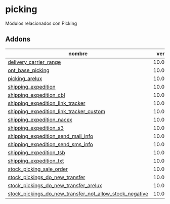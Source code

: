picking
=========
Módulos relacionados con Picking


Addons
----------------
nombre | version
--- | ---
[delivery_carrier_range](delivery_carrier_range/) | 10.0.1.0.0
[ont_base_picking](ont_base_picking/) | 10.0.1.0.0
[picking_arelux](picking_arelux/) | 10.0.1.0.0
[shipping_expedition](shipping_expedition/) | 10.0.1.0.0
[shipping_expedition_cbl](shipping_expedition_cbl/) | 10.0.1.0.0
[shipping_expedition_link_tracker](shipping_expedition_link_tracker/) | 10.0.1.0.0
[shipping_expedition_link_tracker_custom](shipping_expedition_link_tracker_custom/) | 10.0.1.0.0
[shipping_expedition_nacex](shipping_expedition_nacex/) | 10.0.1.0.0
[shipping_expedition_s3](shipping_expedition_s3/) | 10.0.1.0.0
[shipping_expedition_send_mail_info](shipping_expedition_send_mail_info/) | 10.0.1.0.0
[shipping_expedition_send_sms_info](shipping_expedition_send_sms_info/) | 10.0.1.0.0
[shipping_expedition_tsb](shipping_expedition_tsb/) | 10.0.1.0.0
[shipping_expedition_txt](shipping_expedition_txt/) | 10.0.1.0.0
[stock_picking_sale_order](stock_picking_sale_order/) | 10.0.1.0.0
[stock_pickings_do_new_transfer](stock_pickings_do_new_transfer/) | 10.0.1.0.0
[stock_pickings_do_new_transfer_arelux](stock_pickings_do_new_transfer_arelux/) | 10.0.1.0.0
[stock_pickings_do_new_transfer_not_allow_stock_negative](stock_pickings_do_new_transfer_not_allow_stock_negative/) | 10.0.1.0.0
